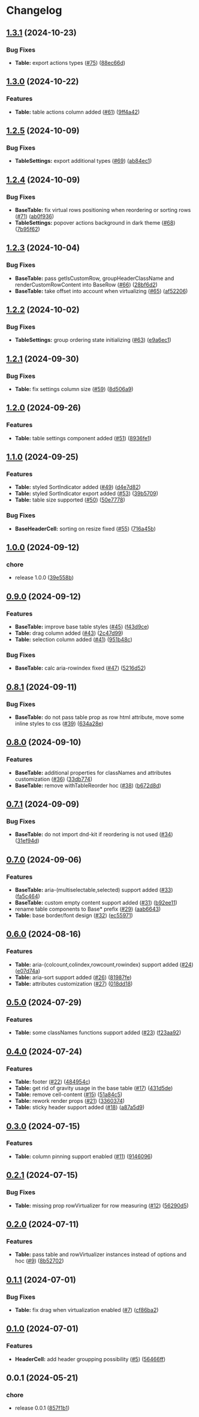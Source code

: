 # Changelog

## [1.3.1](https://github.com/gravity-ui/table/compare/v1.3.0...v1.3.1) (2024-10-23)


### Bug Fixes

* **Table:** export actions types ([#75](https://github.com/gravity-ui/table/issues/75)) ([88ec66d](https://github.com/gravity-ui/table/commit/88ec66d9e0c4c27b0df598556be8243a6185b9a0))

## [1.3.0](https://github.com/gravity-ui/table/compare/v1.2.5...v1.3.0) (2024-10-22)


### Features

* **Table:** table actions column added ([#61](https://github.com/gravity-ui/table/issues/61)) ([9ff4a42](https://github.com/gravity-ui/table/commit/9ff4a426b745e1e21afe472fb47d611936f60db0))

## [1.2.5](https://github.com/gravity-ui/table/compare/v1.2.4...v1.2.5) (2024-10-09)


### Bug Fixes

* **TableSettings:** export additional types ([#69](https://github.com/gravity-ui/table/issues/69)) ([ab84ec1](https://github.com/gravity-ui/table/commit/ab84ec1168fea3c19dce257f27911658d055d27f))

## [1.2.4](https://github.com/gravity-ui/table/compare/v1.2.3...v1.2.4) (2024-10-09)


### Bug Fixes

* **BaseTable:** fix virtual rows positioning when reordering or sorting rows ([#71](https://github.com/gravity-ui/table/issues/71)) ([ab0f936](https://github.com/gravity-ui/table/commit/ab0f936025d75802ee768a5a562f25a62e392e63))
* **TableSettings:** popover actions background in dark theme ([#68](https://github.com/gravity-ui/table/issues/68)) ([7b95f62](https://github.com/gravity-ui/table/commit/7b95f62eea7c780085373c20c130600bce354f32))

## [1.2.3](https://github.com/gravity-ui/table/compare/v1.2.2...v1.2.3) (2024-10-04)


### Bug Fixes

* **BaseTable:** pass getIsCustomRow, groupHeaderClassName and renderCustomRowContent into BaseRow ([#66](https://github.com/gravity-ui/table/issues/66)) ([28bf6d2](https://github.com/gravity-ui/table/commit/28bf6d28d0e65980ed4a645b9fea2301d5b0baec))
* **BaseTable:** take offset into account when virtualizing ([#65](https://github.com/gravity-ui/table/issues/65)) ([af52206](https://github.com/gravity-ui/table/commit/af522063b975428079d61e4a2fa1f260f49ddabd))

## [1.2.2](https://github.com/gravity-ui/table/compare/v1.2.1...v1.2.2) (2024-10-02)


### Bug Fixes

* **TableSettings:** group ordering state initializing ([#63](https://github.com/gravity-ui/table/issues/63)) ([e9a6ec1](https://github.com/gravity-ui/table/commit/e9a6ec12e0df86169270c2087b19eded8e0fcb51))

## [1.2.1](https://github.com/gravity-ui/table/compare/v1.2.0...v1.2.1) (2024-09-30)


### Bug Fixes

* **Table:** fix settings column size ([#59](https://github.com/gravity-ui/table/issues/59)) ([8d506a9](https://github.com/gravity-ui/table/commit/8d506a9f7f7dfe124906b9548bdfbe9ed3d08d08))

## [1.2.0](https://github.com/gravity-ui/table/compare/v1.1.0...v1.2.0) (2024-09-26)


### Features

* **Table:** table settings component added ([#51](https://github.com/gravity-ui/table/issues/51)) ([8936fe1](https://github.com/gravity-ui/table/commit/8936fe1036379967264651984d814403c349b706))

## [1.1.0](https://github.com/gravity-ui/table/compare/v1.0.0...v1.1.0) (2024-09-25)


### Features

* **Table:** styled SortIndicator added ([#49](https://github.com/gravity-ui/table/issues/49)) ([d4e7d82](https://github.com/gravity-ui/table/commit/d4e7d823f102c9e77e8520b502495a80a1db37c0))
* **Table:** styled SortIndicator export added ([#53](https://github.com/gravity-ui/table/issues/53)) ([39b5709](https://github.com/gravity-ui/table/commit/39b5709b19263cbe3af17a98072abb5ea201cd4d))
* **Table:** table size supported ([#50](https://github.com/gravity-ui/table/issues/50)) ([50e7778](https://github.com/gravity-ui/table/commit/50e7778ce7be93360ba9cff69651844f6f0308f6))


### Bug Fixes

* **BaseHeaderCell:** sorting on resize fixed ([#55](https://github.com/gravity-ui/table/issues/55)) ([716a45b](https://github.com/gravity-ui/table/commit/716a45bf52c80175d77fcbc16bbdc29a1b93a086))

## [1.0.0](https://github.com/gravity-ui/table/compare/v0.9.0...v1.0.0) (2024-09-12)


### chore

* release 1.0.0 ([39e558b](https://github.com/gravity-ui/table/commit/39e558b4db4631a149d8a9c84726800aa42fd096))

## [0.9.0](https://github.com/gravity-ui/table/compare/v0.8.1...v0.9.0) (2024-09-12)


### Features

* **BaseTable:** improve base table styles ([#45](https://github.com/gravity-ui/table/issues/45)) ([f43d9ce](https://github.com/gravity-ui/table/commit/f43d9ce21a6469973c840880004f171802b8414a))
* **Table:** drag column added ([#43](https://github.com/gravity-ui/table/issues/43)) ([2c47d99](https://github.com/gravity-ui/table/commit/2c47d99691746c1cc117e4a8d8d789709d34c2dc))
* **Table:** selection column added ([#41](https://github.com/gravity-ui/table/issues/41)) ([951b48c](https://github.com/gravity-ui/table/commit/951b48cc478d7cf4c9a699957c868a435e17ad45))


### Bug Fixes

* **BaseTable:** calc aria-rowindex fixed ([#47](https://github.com/gravity-ui/table/issues/47)) ([5216d52](https://github.com/gravity-ui/table/commit/5216d52dbc0cf2697f046e2fe9bf61cac9923a7d))

## [0.8.1](https://github.com/gravity-ui/table/compare/v0.8.0...v0.8.1) (2024-09-11)


### Bug Fixes

* **BaseTable:** do not pass table prop as row html attribute, move some inline styles to css ([#39](https://github.com/gravity-ui/table/issues/39)) ([634a28e](https://github.com/gravity-ui/table/commit/634a28ed0c38683fde25feb13fba4da8080f58dd))

## [0.8.0](https://github.com/gravity-ui/table/compare/v0.7.1...v0.8.0) (2024-09-10)


### Features

* **BaseTable:** additional properties for classNames and attributes customization ([#36](https://github.com/gravity-ui/table/issues/36)) ([33db774](https://github.com/gravity-ui/table/commit/33db774a4d25b5901dfa0136d8d56d09d5089a9a))
* **BaseTable:** remove withTableReorder hoc ([#38](https://github.com/gravity-ui/table/issues/38)) ([b672d8d](https://github.com/gravity-ui/table/commit/b672d8d77d9fafccc59a6e8b52b8653d4ddf6ddf))

## [0.7.1](https://github.com/gravity-ui/table/compare/v0.7.0...v0.7.1) (2024-09-09)


### Bug Fixes

* **BaseTable:** do not import dnd-kit if reordering is not used ([#34](https://github.com/gravity-ui/table/issues/34)) ([31ef94d](https://github.com/gravity-ui/table/commit/31ef94d52f47cdd369f5391a103bb2d15d584b50))

## [0.7.0](https://github.com/gravity-ui/table/compare/v0.6.0...v0.7.0) (2024-09-06)


### Features

* **BaseTable:** aria-(multiselectable,selected) support added ([#33](https://github.com/gravity-ui/table/issues/33)) ([fa5c464](https://github.com/gravity-ui/table/commit/fa5c464c08fa32009832107473aa9194436f36e3))
* **BaseTable:** custom empty content support added ([#31](https://github.com/gravity-ui/table/issues/31)) ([b92ee11](https://github.com/gravity-ui/table/commit/b92ee11a5481e2cc9ffe8d1dc95ad965719b82ea))
* rename table components to Base* prefix ([#29](https://github.com/gravity-ui/table/issues/29)) ([aab6643](https://github.com/gravity-ui/table/commit/aab6643467bbaa55a7b463bd548851ab49470b75))
* **Table:** base border/font design ([#32](https://github.com/gravity-ui/table/issues/32)) ([ec55971](https://github.com/gravity-ui/table/commit/ec559716b2b32637457ef2fcfbf20f147fef416a))

## [0.6.0](https://github.com/gravity-ui/table/compare/v0.5.0...v0.6.0) (2024-08-16)


### Features

* **Table:** aria-(colcount,colindex,rowcount,rowindex) support added ([#24](https://github.com/gravity-ui/table/issues/24)) ([e07d74a](https://github.com/gravity-ui/table/commit/e07d74a837579183734cb6bd54d7341ae261c075))
* **Table:** aria-sort support added ([#26](https://github.com/gravity-ui/table/issues/26)) ([81987fe](https://github.com/gravity-ui/table/commit/81987fe5ba524e8af1d036f94c4898d083b244ad))
* **Table:** attributes customization ([#27](https://github.com/gravity-ui/table/issues/27)) ([018dd18](https://github.com/gravity-ui/table/commit/018dd188d06dbb7399660d814ee295d4ca0dcfe6))

## [0.5.0](https://github.com/gravity-ui/table/compare/v0.4.0...v0.5.0) (2024-07-29)


### Features

* **Table:** some classNames functions support added ([#23](https://github.com/gravity-ui/table/issues/23)) ([f23aa92](https://github.com/gravity-ui/table/commit/f23aa92943ffa279c18bd70e5380a892b4327f39))

## [0.4.0](https://github.com/gravity-ui/table/compare/v0.3.0...v0.4.0) (2024-07-24)


### Features

* **Table:** footer ([#22](https://github.com/gravity-ui/table/issues/22)) ([484954c](https://github.com/gravity-ui/table/commit/484954c5baa636b4eebb3ce7db9624fe3f397ec7))
* **Table:** get rid of gravity usage in the base table ([#17](https://github.com/gravity-ui/table/issues/17)) ([431d5de](https://github.com/gravity-ui/table/commit/431d5de9be8489afaaa75c21ddb2180a8d6dc913))
* **Table:** remove cell-content ([#15](https://github.com/gravity-ui/table/issues/15)) ([51a84c5](https://github.com/gravity-ui/table/commit/51a84c5b1bbcc3203e7998a2d6139d51b689ddfb))
* **Table:** rework render props ([#21](https://github.com/gravity-ui/table/issues/21)) ([3360374](https://github.com/gravity-ui/table/commit/3360374e7182863ca797cd641436eee62ee34111))
* **Table:** sticky header support added ([#18](https://github.com/gravity-ui/table/issues/18)) ([a87a5d9](https://github.com/gravity-ui/table/commit/a87a5d9efbb275a057334bb99372352f294f0e37))

## [0.3.0](https://github.com/gravity-ui/table/compare/v0.2.1...v0.3.0) (2024-07-15)


### Features

* **Table:** column pinning support enabled ([#11](https://github.com/gravity-ui/table/issues/11)) ([9146096](https://github.com/gravity-ui/table/commit/9146096db5f81e812af183c76db78c51c4a87f18))

## [0.2.1](https://github.com/gravity-ui/table/compare/v0.2.0...v0.2.1) (2024-07-15)


### Bug Fixes

* **Table:** missing prop rowVirtualizer for row measuring ([#12](https://github.com/gravity-ui/table/issues/12)) ([56290d5](https://github.com/gravity-ui/table/commit/56290d553bf52d01f6259d71c1e9063542b6ca2c))

## [0.2.0](https://github.com/gravity-ui/table/compare/v0.1.1...v0.2.0) (2024-07-11)


### Features

* **Table:** pass table and rowVirtualizer instances instead of options and hoc ([#9](https://github.com/gravity-ui/table/issues/9)) ([8b52702](https://github.com/gravity-ui/table/commit/8b527024430d7619ed83eb2a4a0ff1f4bfbba469))

## [0.1.1](https://github.com/gravity-ui/table/compare/v0.1.0...v0.1.1) (2024-07-01)


### Bug Fixes

* **Table:** fix drag when virtualization enabled ([#7](https://github.com/gravity-ui/table/issues/7)) ([cf86ba2](https://github.com/gravity-ui/table/commit/cf86ba26557f44d5978eaf60bc355301f38449a7))

## [0.1.0](https://github.com/gravity-ui/table/compare/v0.0.1...v0.1.0) (2024-07-01)


### Features

* **HeaderCell:** add header groupping possibility ([#5](https://github.com/gravity-ui/table/issues/5)) ([56466ff](https://github.com/gravity-ui/table/commit/56466ffaf3b8df8c5a922d7807518249a4a1a7b9))

## 0.0.1 (2024-05-21)


### chore

* release 0.0.1 ([857f1b1](https://github.com/gravity-ui/table/commit/857f1b1718d487223a3de35d86da0aa7cc87ea39))
